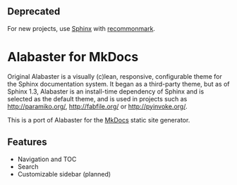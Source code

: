 ## Deprecated

For new projects, use [Sphinx](https://www.sphinx-doc.org/) with [recommonmark](https://github.com/readthedocs/recommonmark).


Alabaster for MkDocs
=====================

Original Alabaster is a visually (c)lean, responsive, configurable theme for the Sphinx documentation system. It began as a third-party theme, but as of Sphinx 1.3, Alabaster is an install-time dependency of Sphinx and is selected as the default theme, and is used in projects such as <http://paramiko.org/>, <http://fabfile.org/> or <http://pyinvoke.org/>.

This is a port of Alabaster for the [MkDocs](http://www.mkdocs.org/) static site generator.


## Features

- Navigation and TOC
- Search
- Customizable sidebar (planned)
